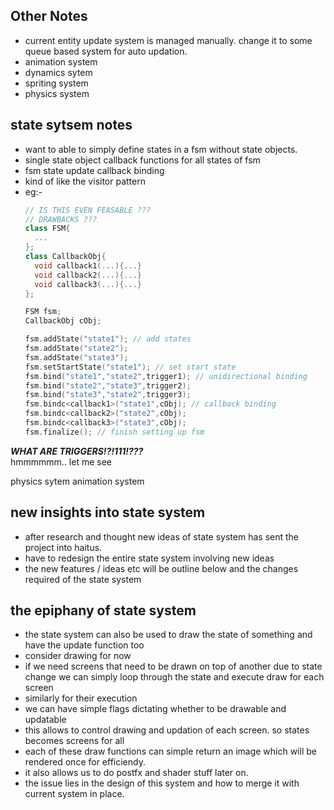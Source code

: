 ## Other Notes
  - current entity update system is managed manually. change it to some queue based system for auto updation.
  - animation system
  - dynamics sytem
  - spriting system
  - physics system


## state sytsem notes

  - want to able to simply define states in a fsm without state objects.
  - single state object callback functions for all states of fsm
  - fsm state update callback binding
  - kind of like the visitor pattern
  - eg:-
    ```c++
    // IS THIS EVEN FEASABLE ???
    // DRAWBACKS ???
    class FSM{
      ...
    };
    class CallbackObj{
      void callback1(...){...}
      void callback2(...){...}
      void callback3(...){...}
    };

    FSM fsm;
    CallbackObj cObj;

    fsm.addState("state1"); // add states
    fsm.addState("state2");
    fsm.addState("state3");
    fsm.setStartState("state1"); // set start state
    fsm.bind("state1","state2",trigger1); // unidirectional binding
    fsm.bind("state2","state3",trigger2); 
    fsm.bind("state3","state2",trigger3); 
    fsm.bindc<callback1>("state1",cObj); // callback binding
    fsm.bindc<callback2>("state2",cObj); 
    fsm.bindc<callback3>("state3",cObj); 
    fsm.finalize(); // finish setting up fsm
    ```

  ***WHAT ARE TRIGGERS!?!111!???***  
  hmmmmmm.. let me see  
  
  physics sytem
  animation system

## new insights into state system

  - after research and thought new ideas of state system has sent the project into haitus.
  - have to redesign the entire state system involving new ideas
  - the new features / ideas etc will be outline below and the changes required of the state system

## the epiphany of state system
  - the state system can also be used to draw the state of something and have the update function too
  - consider drawing for now
  - if we need screens that need to be drawn on top of another due to state change we can simply loop through the state and execute draw for each screen
  - similarly for their execution
  - we can have simple flags dictating whether to be drawable and updatable
  - this allows to control drawing and updation of each screen. so states becomes screens for all
  - each of these draw functions can simple return an image which will be rendered once for efficiendy.
  - it also allows us to do postfx and shader stuff later on.
  - the issue lies in the design of this system and how to merge it with current system in place.